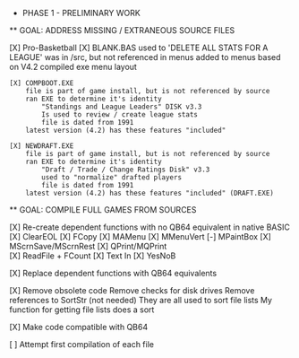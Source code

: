 
* PHASE 1 - PRELIMINARY WORK

** GOAL: ADDRESS MISSING / EXTRANEOUS SOURCE FILES

[X] Pro-Basketball
	[X] BLANK.BAS 
		used to 'DELETE ALL STATS FOR A LEAGUE'
		was in /src, but not referenced in menus
		added to menus based on V4.2 compiled exe menu layout

	[X] COMPBOOT.EXE
		file is part of game install, but is not referenced by source
		ran EXE to determine it's identity
			"Standings and League Leaders" DISK v3.3
			Is used to review / create league stats
			file is dated from 1991
		latest version (4.2) has these features "included"
	
	[X] NEWDRAFT.EXE 
		file is part of game install, but is not referenced by source
		ran EXE to determine it's identity
			"Draft / Trade / Change Ratings Disk" v3.3
			used to "normalize" drafted players
			file is dated from 1991
		latest version (4.2) has these features "included" (DRAFT.EXE)


** GOAL: COMPILE FULL GAMES FROM SOURCES

[X] Re-create dependent functions with no QB64 equivalent in native BASIC
	[X] ClearEOL
	[X] FCopy
	[X] MAMenu
	[X] MMenuVert
	[-] MPaintBox
	[X] MScrnSave/MScrnRest
	[X] QPrint/MQPrint	
	[X] ReadFile + FCount
	[X] Text In
	[X] YesNoB
	
[X] Replace dependent functions with QB64 equivalents

[X] Remove obsolete code
	Remove checks for disk drives
	Remove references to SortStr (not needed)
		They are all used to sort file lists
		My function for getting file lists does a sort

[X] Make code compatible with QB64

[ ] Attempt first compilation of each file
